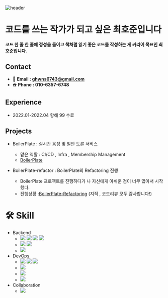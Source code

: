 ![header](https://capsule-render.vercel.app/api?type=shark&color=auto&height=250&section=header&text=Hojun's%20GitHub&fontSize=70&animation=scaleIn)

# 코드를 쓰는 작가가 되고 싶은 최호준입니다
**코드 한 줄 한 줄에 정성을 들이고
책처럼 읽기 좋은 코드를 작성하는 게 커리어 목표인 최호준입니다.**

## Contact
- :e-mail: **Email : ghwns6743@gmail.com**<br>
- :telephone: **Phone  : 010-6357-6748**<br>

## Experience
* 2022.01-2022.04 항해 99 수료

## Projects
* BoilerPlate : 실시간 음성 및 일반 토론 서비스
  * 맡은 역활 : CI/CD , Infra , Membership Management
  * [BoilerPlate](https://github.com/Hojun-Cho/Mople-Refactor)
            
                 
* BoilerPlate-refactor : BoilerPlate의 Refactoring 진행
  *  BoilerPlate 프로젝트를 진행하다가 나 자신에게 아쉬운 점이 너무 많아서 시작했다.
  * 진행상황  :[BoilerPlate-Refactoring](https://github.com/Hojun-Cho/Mople-Refactor) (지적 , 코드리뷰 모두 감사합니다!)


# :hammer_and_wrench:  Skill

- Backend<br>
    -  <img src="https://img.shields.io/badge/java-007396?style=for-the-badge&logo=java&logoColor=white">  <img src="https://img.shields.io/badge/spring-6DB33F?style=for-the-badge&logo=spring&logoColor=white"> <img src="https://img.shields.io/badge/Spring Boot-6DB33F?style=for-the-badge&logo=jpa&logoColor=white">      <img src="https://img.shields.io/badge/Spring Data JPA-6DB33F?style=for-the-badge&logo=jpa&logoColor=white">  <br>
    -    <img src="https://img.shields.io/badge/Junit5-25A162?style=for-the-badge&logo=#25A162&logoColor=white">  <img src="https://img.shields.io/badge/Mockito-25A162?style=for-the-badge&logo=#25A162&logoColor=white"> <br>
    -    <img src="https://img.shields.io/badge/GRADLE-007396?style=for-the-badge&logo=#25A162&logoColor=white">
- DevOps    
  - <img src="https://img.shields.io/badge/EC2-FF9900?style=for-the-badge&logo=#25A162&logoColor=white"> <img src="https://img.shields.io/badge/Beanstalk-FF9900?style=for-the-badge&logo=#25A162&logoColor=white">   <img src="https://img.shields.io/badge/ROUTE53-FF9900?style=for-the-badge&logo=#25A162&logoColor=white"> 
  - <img src="https://img.shields.io/badge/MYSQL-4479A1?style=for-the-badge&logo=#25A162&logoColor=white">
  - <img src="https://img.shields.io/badge/GITHUB ACTION-181717?style=for-the-badge&logo=#25A162&logoColor=white"> 
  -   <img src="https://img.shields.io/badge/PINPOINT-009DE0?style=for-the-badge&logo=#25A162&logoColor=white">
- Collaboration
  - <img src="https://img.shields.io/badge/SLACK-4A154B?style=for-the-badge&logo=#25A162&logoColor=white">
